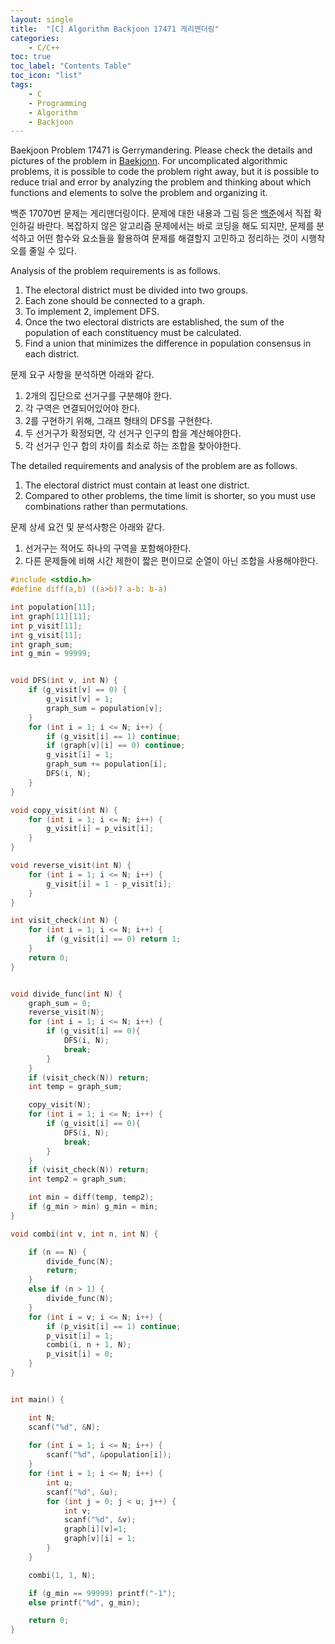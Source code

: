 ```yaml
---
layout: single
title:  "[C] Algorithm Backjoon 17471 게리맨더링"
categories:
    - C/C++
toc: true
toc_label: "Contents Table"
toc_icon: "list"
tags: 
    - C
    - Programming
    - Algorithm
	- Backjoon
---
```




Baekjoon Problem 17471 is Gerrymandering. Please check the details and pictures of the problem in [Baekjonn][백준]. For uncomplicated algorithmic problems, it is possible to code the problem right away, but it is possible to reduce trial and error by analyzing the problem and thinking about which functions and elements to solve the problem and organizing it.


백준 17070번 문제는 게리맨더링이다. 문제에 대한 내용과 그림 등은 [백준][백준]에서 직접 확인하길 바란다. 복잡하지 않은 알고리즘 문제에서는 바로 코딩을 해도 되지만, 문제를 분석하고 어떤 함수와 요소들을 활용하여 문제를 해결할지 고민하고 정리하는 것이 시행착오를 줄일 수 있다. 


Analysis of the problem requirements is as follows.
1. The electoral district must be divided into two groups.
2. Each zone should be connected to a graph.
3. To implement 2, implement DFS.
4. Once the two electoral districts are established, the sum of the population of each constituency must be calculated.
5. Find a union that minimizes the difference in population consensus in each district.


문제 요구 사항을 분석하면 아래와 같다.  
1. 2개의 집단으로 선거구를 구분해야 한다.
2. 각 구역은 연결되어있어야 한다. 
3. 2를 구현하기 위해, 그래프 형태의 DFS를 구현한다. 
4. 두 선거구가 확정되면, 각 선거구 인구의 합을 계산해야한다.
5. 각 선거구 인구 합의 차이를 최소로 하는 조합을 찾아야한다. 


The detailed requirements and analysis of the problem are as follows.
1. The electoral district must contain at least one district.
2. Compared to other problems, the time limit is shorter, so you must use combinations rather than permutations.


문제 상세 요건 및 분석사항은 아래와 같다. 
1. 선거구는 적어도 하나의 구역을 포함해야한다. 
2. 다른 문제들에 비해 시간 제한이 짧은 편이므로 순열이 아닌 조합을 사용해야한다. 



```c
#include <stdio.h>
#define diff(a,b) ((a>b)? a-b: b-a)

int population[11];
int graph[11][11];
int p_visit[11];
int g_visit[11];
int graph_sum;
int g_min = 99999;


void DFS(int v, int N) {
	if (g_visit[v] == 0) {
		g_visit[v] = 1;
		graph_sum = population[v];
	}
	for (int i = 1; i <= N; i++) {
		if (g_visit[i] == 1) continue;
		if (graph[v][i] == 0) continue;
		g_visit[i] = 1;
		graph_sum += population[i];
		DFS(i, N);
	}
}

void copy_visit(int N) {
	for (int i = 1; i <= N; i++) {
		g_visit[i] = p_visit[i];		
	}
}

void reverse_visit(int N) {
	for (int i = 1; i <= N; i++) {
		g_visit[i] = 1 - p_visit[i];
	}
}

int visit_check(int N) {
	for (int i = 1; i <= N; i++) {
		if (g_visit[i] == 0) return 1;
	}
	return 0;
}


void divide_func(int N) {
	graph_sum = 0;
	reverse_visit(N);
	for (int i = 1; i <= N; i++) {
		if (g_visit[i] == 0){
			DFS(i, N);
			break;
		}
	}
	if (visit_check(N)) return;    
	int temp = graph_sum;

	copy_visit(N);
	for (int i = 1; i <= N; i++) {
		if (g_visit[i] == 0){
			DFS(i, N);
			break;
		}
	}
	if (visit_check(N)) return;
	int temp2 = graph_sum;

	int min = diff(temp, temp2);
	if (g_min > min) g_min = min;
}

void combi(int v, int n, int N) {

	if (n == N) {
		divide_func(N);
		return;
	}
	else if (n > 1) {
		divide_func(N);
	}
	for (int i = v; i <= N; i++) {
		if (p_visit[i] == 1) continue;
		p_visit[i] = 1;
		combi(i, n + 1, N);
		p_visit[i] = 0;		
	}
}


int main() {

	int N;
	scanf("%d", &N);
	
	for (int i = 1; i <= N; i++) {
		scanf("%d", &population[i]);
	}
	for (int i = 1; i <= N; i++) {
		int u;
		scanf("%d", &u);
		for (int j = 0; j < u; j++) {
			int v;
			scanf("%d", &v);
			graph[i][v]=1;
			graph[v][i] = 1;
		}		
	}

	combi(1, 1, N);

	if (g_min == 99999) printf("-1");
	else printf("%d", g_min);

	return 0;
}
```

[백준]: https://www.acmicpc.net/problem/17471